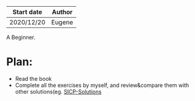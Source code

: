 | Start date | Author |
| ---------- | ------ |
| 2020/12/20 | Eugene |

A Beginner.

# Plan:

- Read the book
- Complete all the exercises by myself, and review&compare them with other solutions(eg. [SICP-Solutions][1]

[1]: http://community.schemewiki.org/?SICP-Solutions
